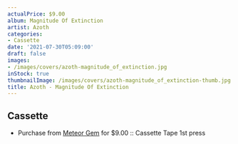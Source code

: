 ```yaml
---
actualPrice: $9.00
album: Magnitude Of Extinction
artist: Azoth
categories:
- Cassette
date: '2021-07-30T05:09:00'
draft: false
images:
- /images/covers/azoth-magnitude_of_extinction.jpg
inStock: true
thumbnailImage: /images/covers/azoth-magnitude_of_extinction-thumb.jpg
title: Azoth - Magnitude Of Extinction
---
```


## Cassette
* Purchase from [Meteor Gem](https://meteor-gem.com/products/azoth-magnitude-of-extinction-cassette) for $9.00 :: Cassette Tape 1st press
